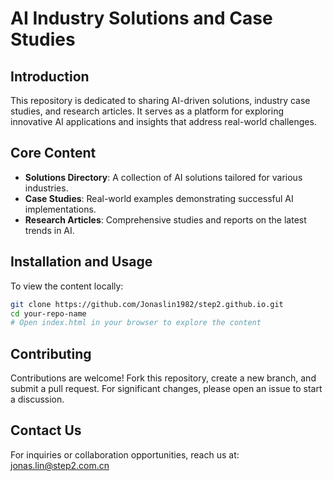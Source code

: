 # AI Industry Solutions and Case Studies

## Introduction
This repository is dedicated to sharing AI-driven solutions, industry case studies, and research articles. It serves as a platform for exploring innovative AI applications and insights that address real-world challenges.

## Core Content
- **Solutions Directory**: A collection of AI solutions tailored for various industries.
- **Case Studies**: Real-world examples demonstrating successful AI implementations.
- **Research Articles**: Comprehensive studies and reports on the latest trends in AI.

## Installation and Usage
To view the content locally:

```bash
git clone https://github.com/Jonaslin1982/step2.github.io.git
cd your-repo-name
# Open index.html in your browser to explore the content
```

## Contributing
Contributions are welcome! Fork this repository, create a new branch, and submit a pull request. For significant changes, please open an issue to start a discussion.

## Contact Us
For inquiries or collaboration opportunities, reach us at: jonas.lin@step2.com.cn
